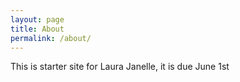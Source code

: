 ```yaml
---
layout: page
title: About
permalink: /about/
---
```


This is starter site for Laura Janelle, it is due June 1st
